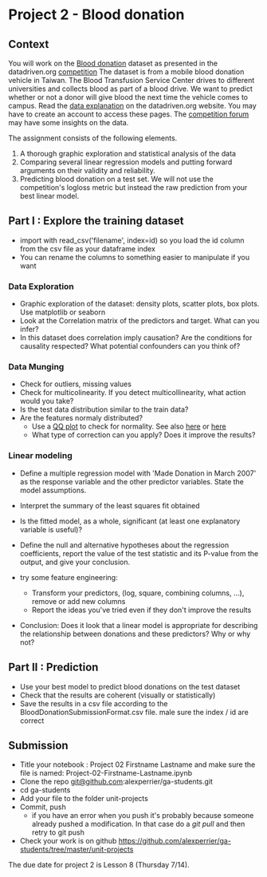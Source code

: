 # Project 2 - Blood donation

## Context

You will work on the [Blood donation](https://www.drivendata.org/competitions/2/) dataset as presented in the datadriven.org [competition](https://www.drivendata.org/competitions/2/)
The dataset is from a mobile blood donation vehicle in Taiwan. The Blood Transfusion Service Center drives to different universities and collects blood as part of a blood drive. We want to predict whether or not a donor will give blood the next time the vehicle comes to campus.
Read the [data explanation](https://www.drivendata.org/competitions/2/page/7/) on the datadriven.org website. You may have to create an account to access these pages.
The [competition forum](https://community.drivendata.org/c/warm-up-predict-blood-donations) may have some insights on the data.

The assignment consists of the following elements.

1. A thorough graphic exploration and statistical analysis of the data
2. Comparing several linear regression models and putting forward arguments on their validity and reliability.
3. Predicting blood donation on a test set. We will not use the competition's logloss metric but instead the raw prediction from your best linear model.


## Part I : Explore the training dataset

* import with read_csv('filename', index=id) so you load the id column from the csv file as your dataframe index
* You can rename the columns to something easier to manipulate if you want

### Data Exploration
* Graphic exploration of the dataset: density plots, scatter plots, box plots. Use matplotlib or seaborn
* Look at the Correlation matrix of the predictors and target. What can you infer?
* In this dataset does correlation imply causation? Are the conditions for causality respected?
What potential confounders can you think of?

### Data Munging
* Check for outliers, missing values
* Check for multicolinearity. If you detect multicollinearity, what action would you take?
* Is the test data distribution similar to the train data?
* Are the features normaly distributed?
    * Use a [QQ plot](https://en.wikipedia.org/wiki/Q–Q_plot) to check for normality. See also [here](http://stackoverflow.com/questions/13865596/quantile-quantile-plot-using-scipy) or [here](http://docs.scipy.org/doc/scipy-0.14.0/reference/generated/scipy.stats.probplot.html)
    * What type of correction can you apply? Does it improve the results?

### Linear modeling
* Define a multiple regression model with 'Made Donation in March 2007' as the response variable and the other predictor
variables. State the model assumptions.

* Interpret the summary of the least squares fit obtained
* Is the fitted model, as a whole, significant (at least one explanatory variable is useful)?
* Define the null and alternative hypotheses about the regression coefficients, report the value
of the test statistic and its P-value from the output, and give your conclusion.

* try some feature engineering:
    * Transform your predictors, (log, square, combining columns, ...), remove or add new columns
    * Report the ideas you've tried even if they don't improve the results

* Conclusion: Does it look that a linear model is appropriate for describing the relationship between donations and these predictors? Why or why not?

## Part II : Prediction

* Use your best model to predict blood donations on the test dataset
* Check that the results are coherent (visually or statistically)
* Save the results in a csv file according to the BloodDonationSubmissionFormat.csv file. male sure the index / id are correct

## Submission

* Title your notebook : Project 02 Firstname Lastname and make sure the file is named: Project-02-Firstname-Lastname.ipynb
* Clone the repo git@github.com:alexperrier/ga-students.git
* cd ga-students
* Add your file to the folder unit-projects
* Commit, push
    * if you have an error when you push it's probably because someone already pushed a modification. In that case do a *git pull* and then retry to git push
* Check your work is on github https://github.com/alexperrier/ga-students/tree/master/unit-projects

The due date for project 2 is Lesson 8 (Thursday 7/14).

